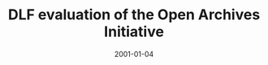 ---
layout: redirect
date: 2001-01-04
title: "DLF evaluation of the Open Archives Initiative"
authors: 
    - Greenstein, Daniel
redirect_to: https://old.diglib.org/architectures/mdharvest.htm
org: DLF
seo:
  type: Report
description: ""
---